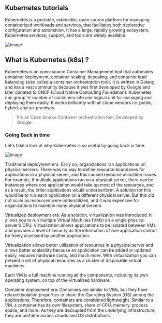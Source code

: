 ## Kubernetes tutorials

Kubernetes is a portable, extensible, open source platform for managing containerized workloads and services, that facilitates both declarative configuration and automation. It has a large, rapidly growing ecosystem. Kubernetes services, support, and tools are widely available.


![image](https://github.com/itanand/devops-for-all/assets/38817976/a2d162f9-3df3-455a-a49e-e75c931c37aa)


## What is Kubernetes (k8s) ?

Kubernetes is an open-source Container Management tool that automates container deployment, container scaling, descaling, and container load balancing (also called a container orchestration tool). It is written in Golang and has a vast community because it was first developed by Google and later donated to CNCF (Cloud Native Computing Foundation). Kubernetes can group ‘n’ number of containers into one logical unit for managing and deploying them easily. It works brilliantly with all cloud vendors i.e. public, hybrid, and on-premises. 

> It's an Open Source Container orchestration tool, Developed by Google.

### Going Back in time 

Let's take a look at why Kubernetes is so useful by going back in time.

![image](https://github.com/itanand/devops-for-all/assets/38817976/4be1cf3f-93ad-4ff7-8efc-ced1c05a2a05)


Traditional deployment era: Early on, organizations ran applications on physical servers. There was no way to define resource boundaries for applications in a physical server, and this caused resource allocation issues. For example, if multiple applications run on a physical server, there can be instances where one application would take up most of the resources, and as a result, the other applications would underperform. A solution for this would be to run each application on a different physical server. But this did not scale as resources were underutilized, and it was expensive for organizations to maintain many physical servers.

Virtualized deployment era: As a solution, virtualization was introduced. It allows you to run multiple Virtual Machines (VMs) on a single physical server's CPU. Virtualization allows applications to be isolated between VMs and provides a level of security as the information of one application cannot be freely accessed by another application.

Virtualization allows better utilization of resources in a physical server and allows better scalability because an application can be added or updated easily, reduces hardware costs, and much more. With virtualization you can present a set of physical resources as a cluster of disposable virtual machines.

Each VM is a full machine running all the components, including its own operating system, on top of the virtualized hardware.

Container deployment era: Containers are similar to VMs, but they have relaxed isolation properties to share the Operating System (OS) among the applications. Therefore, containers are considered lightweight. Similar to a VM, a container has its own filesystem, share of CPU, memory, process space, and more. As they are decoupled from the underlying infrastructure, they are portable across clouds and OS distributions.
